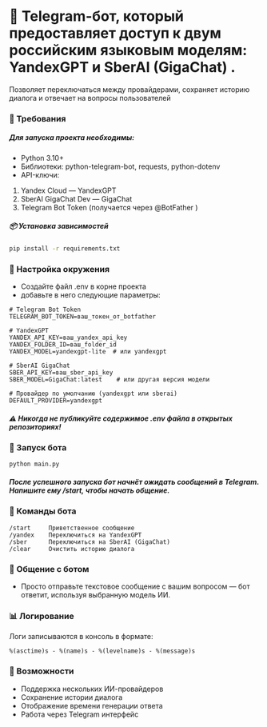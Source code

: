 # 🤖 Telegram-бот, который предоставляет доступ к двум российским языковым моделям: YandexGPT и SberAI (GigaChat) . 
Позволяет переключаться между провайдерами, сохраняет историю диалога и отвечает на вопросы пользователей


### 🔧 Требования
##### Для запуска проекта необходимы:

* Python 3.10+
* Библиотеки: python-telegram-bot, requests, python-dotenv
* API-ключи:
1. Yandex Cloud — YandexGPT
2. SberAI GigaChat Dev — GigaChat
3. Telegram Bot Token (получается через @BotFather )

##### 📦 Установка зависимостей
```bash
pip install -r requirements.txt
```
### 🔐 Настройка окружения
* Создайте файл .env в корне проекта
* добавьте в него следующие параметры:
```
# Telegram Bot Token
TELEGRAM_BOT_TOKEN=ваш_токен_от_botfather

# YandexGPT
YANDEX_API_KEY=ваш_yandex_api_key
YANDEX_FOLDER_ID=ваш_folder_id
YANDEX_MODEL=yandexgpt-lite  # или yandexgpt

# SberAI GigaChat
SBER_API_KEY=ваш_sber_api_key
SBER_MODEL=GigaChat:latest    # или другая версия модели

# Провайдер по умолчанию (yandexgpt или sberai)
DEFAULT_PROVIDER=yandexgpt
```
##### ⚠️ Никогда не публикуйте содержимое .env файла в открытых репозиториях! 

### 🚀 Запуск бота
```
python main.py
```

##### После успешного запуска бот начнёт ожидать сообщений в Telegram. Напишите ему /start, чтобы начать общение.

### 📝 Команды бота
```
/start     Приветственное сообщение
/yandex    Переключиться на YandexGPT
/sber      Переключиться на SberAI (GigaChat)
/clear     Очистить историю диалога
```

### 💬 Общение с ботом
* Просто отправьте текстовое сообщение с вашим вопросом — бот ответит, используя выбранную модель ИИ.

### 📊 Логирование
Логи записываются в консоль в формате:
```
%(asctime)s - %(name)s - %(levelname)s - %(message)s
```
### 📌 Возможности
* Поддержка нескольких ИИ-провайдеров
* Сохранение истории диалога
* Отображение времени генерации ответа
* Работа через Telegram интерфейс